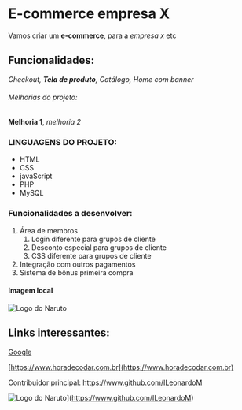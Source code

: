 # E-commerce empresa X

Vamos criar um **e-commerce**, para a *empresa x*  etc

## Funcionalidades:

_Checkout, **Tela de produto**, Catálogo, Home com banner_

###### Melhorias do projeto:

__Melhoria 1__, _melhoria 2_



### LINGUAGENS DO PROJETO:

* HTML
* CSS
* javaScript
* PHP
* MySQL

### Funcionalidades a desenvolver:

1.  Área de membros
    1. Login diferente para grupos de cliente
    2. Desconto especial para grupos de cliente
    3. CSS  diferente para grupos de cliente
2. Integração com outros pagamentos
3. Sistema de bônus primeira compra

#### Imagem local

![Logo do Naruto](img/naruto.jpg)

## Links interessantes:

[Google](https://www.google.com)

[https://www.horadecodar.com.br](https://www.horadecodar.com.br)

Contribuidor principal: https://www.github.com/ILeonardoM

![Logo do Naruto](img/naruto.jpg)](https://www.github.com/ILeonardoM)